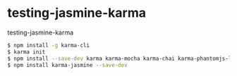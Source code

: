 # testing-jasmine-karma
testing-jasmine-karma

```bash
$ npm install -g karma-cli
$ karma init
$ npm install --save-dev karma karma-mocha karma-chai karma-phantomjs-launcher
$ npm install karma-jasmine --save-dev
```
